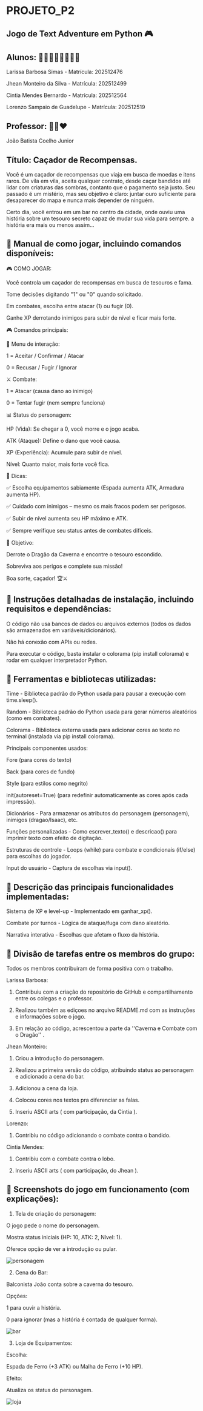 # PROJETO_P2
## Jogo de Text Adventure em Python 🎮 

## Alunos: 👩‍🎓👨‍🎓👩‍🎓👨‍🎓

Larissa Barbosa Simas - Matrícula: 202512476

Jhean Monteiro da Silva - Matrícula: 202512499

Cintia Mendes Bernardo - Matrícula: 202512564

Lorenzo Sampaio de Guadelupe - Matrícula: 202512519

## Professor: 👨‍🏫❤️

João Batista Coelho Junior

## Título: Caçador de Recompensas.

Você é um caçador de recompensas que viaja em busca de moedas e itens raros.
De vila em vila, aceita qualquer contrato, desde caçar bandidos até lidar com criaturas das sombras, contanto que o pagamento seja justo. Seu passado é um mistério, mas seu objetivo é claro: juntar ouro suficiente para desaparecer do mapa e nunca mais depender de ninguém.

Certo dia, você entrou em um bar no centro da cidade, onde ouviu uma história sobre um tesouro secreto capaz de mudar sua vida para sempre. a história era mais ou menos assim...

## 📜 Manual de como jogar, incluindo comandos disponíveis:

🎮 COMO JOGAR:

Você controla um caçador de recompensas em busca de tesouros e fama.

Tome decisões digitando "1" ou "0" quando solicitado.

Em combates, escolha entre atacar (1) ou fugir (0).

Ganhe XP derrotando inimigos para subir de nível e ficar mais forte.

🎮 Comandos principais:

📜 Menu de interação:

1 = Aceitar / Confirmar / Atacar

0 = Recusar / Fugir / Ignorar

⚔️ Combate:

1 = Atacar (causa dano ao inimigo)

0 = Tentar fugir (nem sempre funciona)

📊 Status do personagem: 

HP (Vida): Se chegar a 0, você morre e o jogo acaba.

ATK (Ataque): Define o dano que você causa.

XP (Experiência): Acumule para subir de nível.

Nível: Quanto maior, mais forte você fica.

🌟 Dicas: 

✅ Escolha equipamentos sabiamente (Espada aumenta ATK, Armadura aumenta HP).

✅ Cuidado com inimigos – mesmo os mais fracos podem ser perigosos.

✅ Subir de nível aumenta seu HP máximo e ATK.

✅ Sempre verifique seu status antes de combates difíceis.

🎯 Objetivo: 

Derrote o Dragão da Caverna e encontre o tesouro escondido.

Sobreviva aos perigos e complete sua missão!

Boa sorte, caçador! 🏆⚔️

## 📜 Instruções detalhadas de instalação, incluindo requisitos e dependências: 

O código não usa bancos de dados ou arquivos externos (todos os dados são armazenados em variáveis/dicionários).

Não há conexão com APIs ou redes.

Para executar o código, basta instalar o colorama (pip install colorama) e rodar em qualquer interpretador Python.

## 📜 Ferramentas e bibliotecas utilizadas: 
Time - Biblioteca padrão do Python usada para pausar a execução com time.sleep().

Random - Biblioteca padrão do Python usada para gerar números aleatórios (como em combates).

Colorama - Biblioteca externa usada para adicionar cores ao texto no terminal (instalada via pip install colorama).

Principais componentes usados:

Fore (para cores do texto)

Back (para cores de fundo)

Style (para estilos como negrito)

init(autoreset=True) (para redefinir automaticamente as cores após cada impressão).

Dicionários - Para armazenar os atributos do personagem (personagem), inimigos (dragao/Isaac), etc.

Funções personalizadas - Como escrever_texto() e descricao() para imprimir texto com efeito de digitação.

Estruturas de controle - Loops (while) para combate e condicionais (if/else) para escolhas do jogador.

Input do usuário - Captura de escolhas via input().

## 📜 Descrição das principais funcionalidades implementadas: 
Sistema de XP e level-up - Implementado em ganhar_xp().

Combate por turnos - Lógica de ataque/fuga com dano aleatório.

Narrativa interativa - Escolhas que afetam o fluxo da história.


## 📜 Divisão de tarefas entre os membros do grupo:

Todos os membros contribuiram de forma positiva com o trabalho. 

Larissa Barbosa:

 1. Contribuiu com a criação do repositório do GitHub e compartilhamento entre os colegas e o professor. 

 2. Realizou também as ediçoes no arquivo README.md com as instruções e informações sobre o jogo.

 3. Em relação ao código, acrescentou a parte da ''Caverna e Combate com o Dragão'' .

Jhean Monteiro:

1. Criou a introdução do personagem.
   
2. Realizou a primeira versão do código, atribuindo status ao personagem e adicionado a cena do bar.
   
3. Adicionou a cena da loja.
   
4. Colocou cores nos textos pra diferenciar as falas.
   
4. Inseriu ASCII arts ( com participação, da Cintia ).

Lorenzo: 

1. Contribiu no código adicionando o combate contra o bandido.

Cintia Mendes: 

1. Contribiu com o combate contra o lobo.

2. Inseriu ASCII arts ( com participação, do Jhean ).


## 📜 Screenshots do jogo em funcionamento (com explicações):

1. Tela de criação do personagem:
 
O jogo pede o nome do personagem.

Mostra status iniciais (HP: 10, ATK: 2, Nível: 1).

Oferece opção de ver a introdução ou pular.
   
   ![personagem](https://github.com/user-attachments/assets/7b2e670d-6041-4bab-bd55-2de77a724901)


2. Cena do Bar:
   
Balconista João conta sobre a caverna do tesouro.

Opções:

1 para ouvir a história.

0 para ignorar (mas a história é contada de qualquer forma).
   
![bar](https://github.com/user-attachments/assets/8e14b4f2-823c-4b7c-adf6-cb5d8643162c)

3. Loja de Equipamentos:
    
Escolha:

Espada de Ferro (+3 ATK) ou Malha de Ferro (+10 HP).

Efeito:

Atualiza os status do personagem.

![loja](https://github.com/user-attachments/assets/8caa2aa1-afce-4b7e-a457-ae9214847541)



